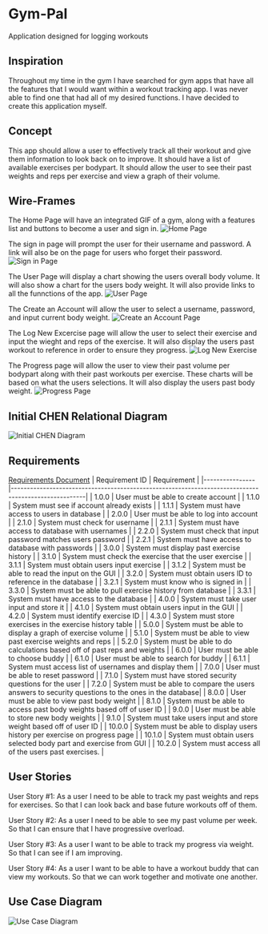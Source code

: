 # Gym-Pal
 Application designed for logging workouts
## Inspiration
Throughout my time in the gym I have searched for gym apps that have all the features that I would want within a workout tracking app. I was never able to find one that had all of my desired functions. I have decided to create this application myself.
## Concept
This app should allow a user to effectively track all their workout and give them information to look back on to improve. It should have a list of available exercises per bodypart. It should allow the user to see their past weights and reps per exercise and view a graph of their volume.
## Wire-Frames
The Home Page will have an integrated GIF of a gym, along with a features list and buttons to become a user and sign in.
![Home Page](https://github.com/Tim-coder-ops/Gym-Pal/blob/master/Wire%20Diagram%20PDFs/New%20Project%201/Application%20Wire-frames/Homepage.png)

The sign in page will prompt the user for their username and password. A link will also be on the page for users who forget their password.
![Sign in Page](https://github.com/Tim-coder-ops/Gym-Pal/blob/master/Wire%20Diagram%20PDFs/New%20Project%201/Application%20Wire-frames/Sign%20In.png)


The User Page will display a chart showing the users overall body volume. It will also show a chart for the users body weight. It will also provide links to all the funnctions of the app.
![User Page](https://github.com/Tim-coder-ops/Gym-Pal/blob/master/Wire%20Diagram%20PDFs/New%20Project%201/Application%20Wire-frames/User%20Page.png)

The Create an Account will allow the user to select a username, password, and input current body weight.
![Create an Account Page](https://github.com/Tim-coder-ops/Gym-Pal/blob/master/Wire%20Diagram%20PDFs/New%20Project%201/Application%20Wire-frames/Become%20a%20User.png)

The Log New Excercise page will allow the user to select their exercise and input the wieght and reps of the exercise. It will also display the users past workout to reference in order to ensure they progress.
![Log New Exercise](https://github.com/Tim-coder-ops/Gym-Pal/blob/master/Wire%20Diagram%20PDFs/New%20Project%201/Application%20Wire-frames/Log%20New%20Workout.png)

The Progress page will allow the user to view their past volume per bodypart along with their past workouts per exercise. These charts will be based on what the users selections. It will also display the users past body weight.
![Progress Page](https://github.com/Tim-coder-ops/Gym-Pal/blob/master/Wire%20Diagram%20PDFs/New%20Project%201/Application%20Wire-frames/Progress_Workout%20History.png)

## Initial CHEN Relational Diagram
![Initial CHEN Diagram](https://github.com/Tim-coder-ops/Gym-Pal/blob/master/Initial%20CHEN%20Diagram.PNG)

## Requirements
[Requirements Document](https://github.com/Tim-coder-ops/Gym-Pal/blob/master/Gym%20Pal%20Requirements.docx)
| Requirement ID | Requirement                                                         |
|----------------|-----------------------------------------------------------------------------------------------------|
| 1.0.0          | User must be able to create account                                                                 |
|   1.1.0        | System must see if account already exists                                                           |
|     1.1.1      | System must have access to users in database                                                        |
| 2.0.0          | User must be able to log into account                                                               |
|   2.1.0        | System must check for username                                                                      |
|     2.1.1      | System must have access to database with usernames                                                  |
|  2.2.0         | System must check that input password matches users password                                        |
|     2.2.1      | System must have access to database with passwords                                                  |
| 3.0.0          | System must display past exercise history                                                           |
|   3.1.0        | System must check the exercise that the user exercise                                               |
|     3.1.1      | System must obtain users input exercise                                                             |
|     3.1.2      | System must be able to read the input on the GUI                                                    |
|   3.2.0        | System must obtain users ID to reference in the database                                            |
|     3.2.1      | System must know who is signed in                                                                   |
|   3.3.0        | System must be able to pull exercise history from database                                          |
|     3.3.1      | System must have access to the database                                                             |
| 4.0.0          | System must take user input and store it                                                            |
|   4.1.0        | System must obtain users input in the GUI                                                           |
|   4.2.0        | System must identify exercise ID                                                                    |
|   4.3.0        | System must store exercises in the exercise history table                                           |
| 5.0.0          | System must be able to display a graph of exercise volume                                           |
|   5.1.0        | System must be able to view past exercise weights and reps                                          |
|   5.2.0        | System must be able to do calculations based off of past reps and weights                           |
| 6.0.0          | User must be able to choose buddy                                                                   |
|   6.1.0        | User must be able to search for buddy                                                               |
|     6.1.1      | System must access list of usernames and display them                                               |
| 7.0.0          | User must be able to reset password                                                                 |
|   7.1.0        | System must have stored security questions for the user                                             |
|   7.2.0        | System must be able to compare the users answers to security questions to the ones in the   database|
| 8.0.0          | User must be able to view past body weight                                                          |
|   8.1.0        | System must be able to access past body weights based off of user ID                                |
| 9.0.0          | User must be able to store new body weights                                                         |
|   9.1.0        | System must take users input and store weight based off of user ID                                  |
| 10.0.0         | System must be able to display users history per exercise on progress page                          |
|   10.1.0       | System must obtain users selected body part and exercise from GUI                                   |
|   10.2.0       | System must access all of the users past exercises.                                                 |

## User Stories
User Story #1:
As a user 
I need to be able to track my past weights and reps for exercises.
So that I can look back and base future workouts off of them.

User Story #2:
As a user
I need to be able to see my past volume per week.
So that I can ensure that I have progressive overload.

User Story #3:
As a user 
I want to be able to track my progress via weight.
So that I can see if I am improving.

User Story #4:
As a user
I want to be able to have a workout buddy that can view my workouts.
So that we can work together and motivate one another. 

## Use Case Diagram
![Use Case Diagram](https://github.com/Tim-coder-ops/Gym-Pal/blob/master/Use%20Case%20Diagram.PNG)
